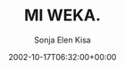 ---
title: 'MI WEKA.'
posts: 1
hash: 't63'
author: 'Sonja Elen Kisa'
date: 2002-10-17T06:32:00+00:00
sources:
  - http://forums.tokipona.org/viewtopic.php%3Ft=63.html
---